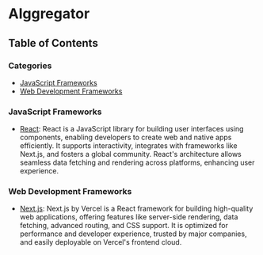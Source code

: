 # AIggregator

## Table of Contents

<!-- CATEGORY ANCHORS START -->
### Categories
- [JavaScript Frameworks](#javascript-frameworks)
- [Web Development Frameworks](#web-development-frameworks)
<!-- CATEGORY ANCHORS END -->

### JavaScript Frameworks
- [React](https://react.dev): React is a JavaScript library for building user interfaces using components, enabling developers to create web and native apps efficiently. It supports interactivity, integrates with frameworks like Next.js, and fosters a global community. React's architecture allows seamless data fetching and rendering across platforms, enhancing user experience.

### Web Development Frameworks
- [Next.js](https://nextjs.org): Next.js by Vercel is a React framework for building high-quality web applications, offering features like server-side rendering, data fetching, advanced routing, and CSS support. It is optimized for performance and developer experience, trusted by major companies, and easily deployable on Vercel's frontend cloud.